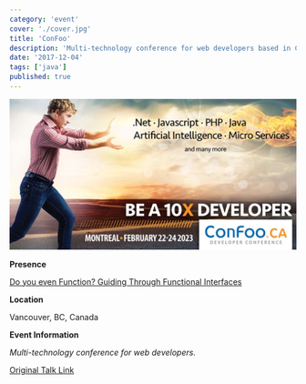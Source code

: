 ```yaml
---
category: 'event'
cover: './cover.jpg'
title: 'ConFoo'
description: 'Multi-technology conference for web developers based in Canada with locations in Vancouver and Montreal.'
date: '2017-12-04'
tags: ['java']
published: true
---
```

![cover](./cover.jpg)

**Presence**

[Do you even Function? Guiding Through Functional Interfaces](https://dvinnik.dev/presentations/2017/guiding-through-functional-interfaces)

**Location**

Vancouver, BC, Canada

**Event Information**

*Multi-technology conference for web developers.*

[Original Talk Link](https://confoo.ca/en/yvr2017/session/do-you-even-function-guiding-through-functional-interfaces)